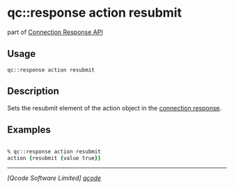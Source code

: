 qc::response action resubmit
===========

part of [Connection Response API](../response_api.md)

Usage
-----
`qc::response action resubmit`

Description
-----------
Sets the resubmit element of the action object in the [connection response](../connection-response.md).

Examples
--------
```tcl

% qc::response action resubmit
action {resubmit {value true}}

```

----------------------------------
*[Qcode Software Limited] [qcode]*

[qcode]: http://www.qcode.co.uk "Qcode Software"